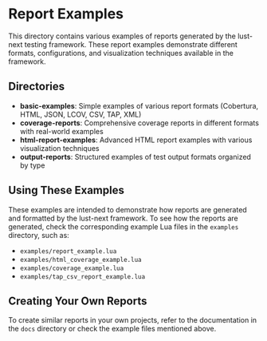 # Report Examples

This directory contains various examples of reports generated by the lust-next testing framework. These report examples demonstrate different formats, configurations, and visualization techniques available in the framework.

## Directories

- **basic-examples**: Simple examples of various report formats (Cobertura, HTML, JSON, LCOV, CSV, TAP, XML)
- **coverage-reports**: Comprehensive coverage reports in different formats with real-world examples
- **html-report-examples**: Advanced HTML report examples with various visualization techniques
- **output-reports**: Structured examples of test output formats organized by type

## Using These Examples

These examples are intended to demonstrate how reports are generated and formatted by the lust-next framework. To see how the reports are generated, check the corresponding example Lua files in the `examples` directory, such as:

- `examples/report_example.lua`
- `examples/html_coverage_example.lua`
- `examples/coverage_example.lua`
- `examples/tap_csv_report_example.lua`

## Creating Your Own Reports

To create similar reports in your own projects, refer to the documentation in the `docs` directory or check the example files mentioned above.